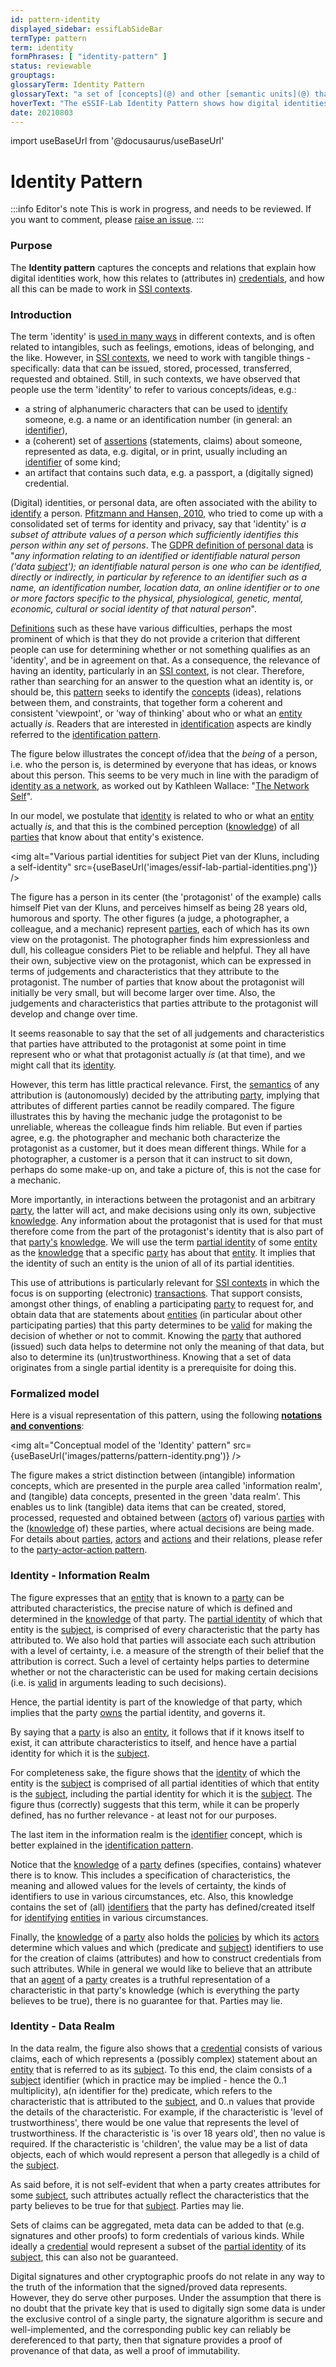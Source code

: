 ```yaml
---
id: pattern-identity
displayed_sidebar: essifLabSideBar
termType: pattern
term: identity
formPhrases: [ "identity-pattern" ]
status: reviewable
grouptags:
glossaryTerm: Identity Pattern
glossaryText: "a set of [concepts](@) and other [semantic units](@) that can be used to explain how [digital identities](identity@) work, how this relates to (attributes in) [credentials](@), and how all this can be made to work in [SSI](@) contexts."
hoverText: "The eSSIF-Lab Identity Pattern shows how digital identities work, how this relates to (attributes in) credentials, and how all this can be made to work in SSI contexts."
date: 20210803
---
```


import useBaseUrl from '@docusaurus/useBaseUrl'

# Identity Pattern

:::info Editor's note
This is work in progress, and needs to be reviewed.  If you want to comment, please [raise an issue](https://github.com/essif-lab/framework/issues/new).
:::

### Purpose

The **Identity pattern** captures the concepts and relations that explain how digital identities work, how this relates to (attributes in) [credentials](@), and how all this can be made to work in [SSI contexts](self-sovereign-identity@).

### Introduction

The term 'identity' is [used in many ways](https://en.wikipedia.org/wiki/Identity) in different contexts, and is often related to intangibles, such as feelings, emotions, ideas of belonging, and the like. However, in [SSI contexts](self-sovereign-identity@), we need to work with tangible things - specifically: data that can be issued, stored, processed, transferred, requested and obtained. Still, in such contexts, we have observed that people use the term 'identity' to refer to various concepts/ideas, e.g.:
- a string of alphanumeric characters that can be used to [identify](identifier@) someone, e.g. a name or an identification number (in general: an [identifier](@)),
- a (coherent) set of [assertions](@) (statements, claims) about someone, represented as data, e.g. digital, or in print, usually including an [identifier](@) of some kind;
- an artifact that contains such data, e.g. a passport, a (digitally signed) credential.

(Digital) identities, or personal data, are often associated with the ability to [identify](@) a person. [Pfitzmann and Hansen, 2010](https://dud.inf.tu-dresden.de/literatur/Anon_Terminology_v0.34.pdf), who tried to come up with a consolidated set of terms for identity and privacy, say that 'identity' is _a subset of attribute values of a person which sufficiently identifies this person within any set of persons_. The [GDPR definition of personal data](https://eur-lex.europa.eu/legal-content/EN/TXT/HTML/?uri=CELEX:32016R0679&from=EN#d1e1489-1-1) is "_any information relating to an identified or identifiable natural person ('data [subject](@)'); an identifiable natural person is one who can be identified, directly or indirectly, in particular by reference to an identifier such as a name, an identification number, location data, an online identifier or to one or more factors specific to the physical, physiological, genetic, mental, economic, cultural or social identity of that natural person_".

[Definitions](@) such as these have various difficulties, perhaps the most prominent of which is that they do not provide a criterion that different people can use for determining whether or not something qualifies as an 'identity', and be in agreement on that. As a consequence, the relevance of having an identity, particularly in an [SSI context](self-sovereign-identity@), is not clear. Therefore, rather than searching for an answer to the question what an identity is, or should be, this [pattern](@) seeks to identify the [concepts](@) (ideas), relations between them, and constraints, that together form a coherent and consistent 'viewpoint', or 'way of thinking' about who or what an [entity](@) actually _is_. Readers that are interested in [identification](identify@) aspects are kindly referred to the [identification pattern](pattern:identification@).

The figure below illustrates the concept of/idea that the _being_ of a person, i.e. who the person is, is determined by everyone that has ideas, or knows about this person. This seems to be very much in line with the paradigm of [identity as a network](https://aeon.co/essays/the-self-is-not-singular-but-a-fluid-network-of-identities), as worked out by Kathleen Wallace: "[The Network Self](https://www.routledge.com/The-Network-Self-Relation-Process-and-Personal-Identity-1st-Edition/Wallace/p/book/9780367077488)".

In our model, we postulate that [identity](@) is related to who or what an [entity](@) actually _is_, and that this is the combined perception ([knowledge](@)) of all [parties](@) that know about that entity's existence.

<img
  alt="Various partial identities for subject Piet van der Kluns, including a self-identity"
  src={useBaseUrl('images/essif-lab-partial-identities.png')}
/>

The figure has a person in its center (the 'protagonist' of the example) calls himself Piet van der Kluns, and perceives himself as being 28 years old, humorous and sporty. The other figures (a judge, a photographer, a colleague, and a mechanic) represent [parties](@), each of which has its own view on the protagonist. The photographer finds him expressionless and dull, his colleague considers Piet to be reliable and helpful. They all have their own, subjective view on the protagonist, which can be expressed in terms of judgements and characteristics that they attribute to the protagonist. The number of parties that know about the protagonist will initially be very small, but will become larger over time. Also, the judgements and characteristics that parties attribute to the protagonist will develop and change over time.

It seems reasonable to say that the set of all judgements and characteristics that parties have attributed to the protagonist at some point in time represent who or what that protagonist actually _is_ (at that time), and we might call that its [identity](@).

However, this term has little practical relevance. First, the [semantics](@) of any attribution is (autonomously) decided by the attributing [party](@), implying that attributes of different parties cannot be readily compared. The figure illustrates this by having the mechanic judge the protagonist to be unreliable, whereas the colleague finds him reliable. But even if parties agree, e.g. the photographer and mechanic both characterize the protagonist as a customer, but it does mean different things. While for a photographer, a customer is a person that it can instruct to sit down, perhaps do some make-up on, and take a picture of, this is not the case for a mechanic.

More importantly, in interactions between the protagonist and an arbitrary [party](@), the latter will act, and make decisions using only its own, subjective [knowledge](@). Any information about the protagonist that is used for that must therefore come from the part of the protagonist's identity that is also part of that [party's](@) [knowledge](@). We will use the term [partial identity](@) of some [entity](@) as the [knowledge](@) that a specific [party](@) has about that [entity](@). It implies that the identity of such an entity is the union of all of its partial identities.

This use of attributions is particularly relevant for [SSI contexts](self-sovereign-identity@) in which the focus is on supporting (electronic) [transactions](@). That support consists, amongst other things, of enabling a participating [party](@) to request for, and obtain data that are statements about [entities](@) (in particular about other participating parties) that this party determines to be [valid](validate@) for making the decision of whether or not to commit. Knowing the [party](@) that authored (issued) such data helps to determine not only the meaning of that data, but also to determine its (un)trustworthiness. Knowing that a set of data originates from a single partial identity is a prerequisite for doing this.

### Formalized model

Here is a visual representation of this pattern, using the following **[notations and conventions](../notations-and-conventions#pattern-diagram-notations)**:

<img
  alt="Conceptual model of the 'Identity' pattern"
  src={useBaseUrl('images/patterns/pattern-identity.png')}
/>

The figure makes a strict distinction between (intangible) information concepts, which are presented in the purple area called 'information realm', and (tangible) data concepts, presented in the green 'data realm'. This enables us to link (tangible) data items that can be created, stored, processed, requested and obtained between ([actors](@) of) various [parties](@) with the ([knowledge](@) of) these parties, where actual decisions are being made. For details about [parties](@), [actors](@) and [actions](@) and their relations, please refer to the [party-actor-action pattern](party-actor-action@).

### Identity - Information Realm

The figure expresses that an [entity](@) that is known to a [party](@) can be attributed characteristics, the precise nature of which is defined and determined in the [knowledge](@) of that party. The [partial identity](@) of which that entity is the [subject](@), is comprised of every characteristic that the party has attributed to. We also hold that parties will associate each such attribution with a level of certainty, i.e. a measure of the strength of their belief that the attribution is correct. Such a level of certainty helps parties to determine whether or not the characteristic can be used for making certain decisions (i.e. is [valid](validate@) in arguments leading to such decisions).

Hence, the partial identity is part of the knowledge of that party, which implies that the party [owns](@) the partial identity, and governs it.

By saying that a [party](@) is also an [entity](@), it follows that if it knows itself to exist, it can attribute characteristics to itself, and hence have a partial identity for which it is the [subject](@).

For completeness sake, the figure shows that the [identity](@) of which the entity is the [subject](@) is comprised of all partial identities of which that entity is the [subject](@), including the partial identity for which it is the [subject](@). The figure thus (correctly) suggests that this term, while it can be properly defined, has no further relevance - at least not for our purposes.

The last item in the information realm is the [identifier](@) concept, which is better explained in the [identification pattern](pattern:identification@).

Notice that the [knowledge](@) of a [party](@) defines (specifies, contains) whatever there is to know. This includes a specification of characteristics, the meaning and allowed values for the levels of certainty, the kinds of identifiers to use in various circumstances, etc. Also, this knowledge contains the set of (all) [identifiers](@) that the party has defined/created itself for [identifying](identifier@) [entities](@) in various circumstances.

Finally, the [knowledge](@) of a [party](@) also holds the [policies](@) by which its [actors](@) determine which values and which (predicate and [subject](@)) identifiers to use for the creation of claims (attributes) and how to construct credentials from such attributes. While in general we would like to believe that an attribute that an [agent](@) of a [party](@) creates is a truthful representation of a characteristic in that party's knowledge (which is everything the party believes to be true), there is no guarantee for that. Parties may lie.

### Identity - Data Realm

In the data realm, the figure also shows that a [credential](@) consists of various claims, each of which represents a (possibly complex) statement about an [entity](@) that is referred to as its [subject](@). To this end, the claim consists of a [subject](@) identifier (which in practice may be implied - hence the 0..1 multiplicity), a(n identifier for the) predicate, which refers to the characteristic that is attributed to the [subject](@), and 0..n values that provide the details of the characteristic. For example, if the characteristic is 'level of trustworthiness', there would be one value that represents the level of trustworthiness. If the characteristic is 'is over 18 years old', then no value is required. If the characteristic is 'children', the value may be a list of data objects, each of which would represent a person that allegedly is a child of the [subject](@).

As said before, it is not self-evident that when a party creates attributes for some [subject](@), such attributes actually reflect the characteristics that the party believes to be true for that [subject](@). Parties may lie.

Sets of claims can be aggregated, meta data can be added to that (e.g. signatures and other proofs) to form credentials of various kinds. While ideally a [credential](@) would represent a subset of the [partial identity](@) of its [subject](@), this can also not be guaranteed.

Digital signatures and other cryptographic proofs do not relate in any way to the truth of the information that the signed/proved data represents. However, they do serve other purposes. Under the assumption that there is no doubt that the private key that is used to digitally sign some data is under the exclusive control of a single party, the signature algorithm is secure and well-implemented, and the corresponding public key can reliably be dereferenced to that party, then that signature provides a proof of provenance of that data, as well a proof of immutability.